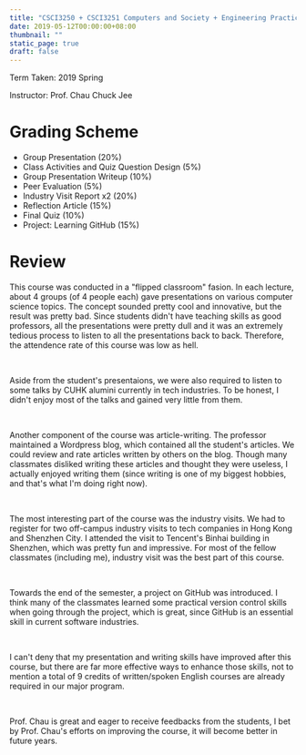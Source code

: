 ```yaml
---
title: "CSCI3250 + CSCI3251 Computers and Society + Engineering Practicum - CUHK Course Review"
date: 2019-05-12T00:00:00+08:00
thumbnail: ""
static_page: true
draft: false
---
```


Term Taken: 2019 Spring

Instructor: Prof. Chau Chuck Jee

# Grading Scheme
* Group Presentation (20%)
* Class Activities and Quiz Question Design (5%)
* Group Presentation Writeup (10%)
* Peer Evaluation (5%)
* Industry Visit Report x2 (20%)
* Reflection Article (15%)
* Final Quiz (10%)
* Project: Learning GitHub (15%)

# Review
This course was conducted in a "flipped classroom" fasion. In each lecture, about 4 groups (of 4 people each) gave presentations on various computer science topics. The concept sounded pretty cool and innovative, but the result was pretty bad. Since students didn't have teaching skills as good professors, all the presentations were pretty dull and it was an extremely tedious process to listen to all the presentations back to back. Therefore, the attendence rate of this course was low as hell. 

<br />

Aside from the student's presentaions, we were also required to listen to some talks by CUHK alumini currently in tech industries. To be honest, I didn't enjoy most of the talks and gained very little from them.

<br />

Another component of the course was article-writing. The professor maintained a Wordpress blog, which contained all the student's articles. We could review and rate articles written by others on the blog. Though many classmates disliked writing these articles and thought they were useless, I actually enjoyed writing them (since writing is one of my biggest hobbies, and that's what I'm doing right now).

<br />

The most interesting part of the course was the industry visits. We had to register for two off-campus industry visits to tech companies in Hong Kong and Shenzhen City. I attended the visit to Tencent's Binhai building in Shenzhen, which was pretty fun and impressive. For most of the fellow classmates (including me), industry visit was the best part of this course.

<br />

Towards the end of the semester, a project on GitHub was introduced. I think many of the classmates learned some practical version control skills when going through the project, which is great, since GitHub is an essential skill in current software industries.

<br />

I can't deny that my presentation and writing skills have improved after this course, but there are far more effective ways to enhance those skills, not to mention a total of 9 credits of written/spoken English courses are already required in our major program.

<br />

Prof. Chau is great and eager to receive feedbacks from the students, I bet by Prof. Chau's efforts on improving the course, it will become better in future years.